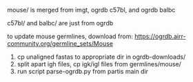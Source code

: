 
mouse/ is merged from imgt, ogrdb c57bl, and ogrdb balbc

c57bl/ and balbc/ are just from ogrdb

to update mouse germlines, download from: https://ogrdb.airr-community.org/germline_sets/Mouse
  1) cp unaligned fastas to appropriate dir in ogrdb-downloads/
  2) split apart igh files, cp igk/igl files from germlines/mouse/
  3) run script parse-ogrdb.py from partis main dir
